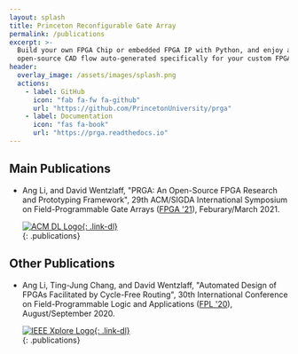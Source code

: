 ```yaml
---
layout: splash
title: Princeton Reconfigurable Gate Array
permalink: /publications
excerpt: >-
  Build your own FPGA Chip or embedded FPGA IP with Python, and enjoy a fully
  open-source CAD flow auto-generated specifically for your custom FPGA.
header:
  overlay_image: /assets/images/splash.png
  actions:
    - label: GitHub
      icon: "fab fa-fw fa-github"
      url: "https://github.com/PrincetonUniversity/prga"
    - label: Documentation
      icon: "fas fa-book"
      url: "https://prga.readthedocs.io"
---
```


## Main Publications

* Ang Li, and David Wentzlaff, "PRGA: An Open-Source FPGA Research and
  Prototyping Framework", 29th ACM/SIGDA International Symposium on
  Field-Programmable Gate Arrays ([FPGA '21](https://isfpga.org/)),
  Feburary/March 2021.

  [![ACM DL Logo](http://identitystandards.acm.org/acmdl/DL_logo_rev_small.jpg){: .link-dl}](https://doi.org/10.1145/3431920.3439294)
  [<i class="far fa-file-video fa-2x link-icon"></i>](https://dl.acm.org/doi/10.1145/3431920.3439294#)
  [<i class="far fa-file-pdf fa-2x link-icon"></i>](http://parallel.princeton.edu/papers/FPGA21-Li.pdf)
  <br/>
  {: .publications}

## Other Publications

* Ang Li, Ting-Jung Chang, and David Wentzlaff, "Automated Design of FPGAs
  Facilitated by Cycle-Free Routing", 30th International Conference on
  Field-Programmable Logic and Applications
  ([FPL '20](https://www.fpl2020.org/)), August/September 2020.

  [![IEEE Xplore Logo](https://ieeexplore.ieee.org/assets/img/xplore_logo_white.png){: .link-dl}](https://doi.org/10.1109/FPL50879.2020.00042)
  [<i class="far fa-file-pdf fa-2x link-icon"></i>](http://parallel.princeton.edu/papers/FPL20-Li.pdf)
  <br/>
  {: .publications}
